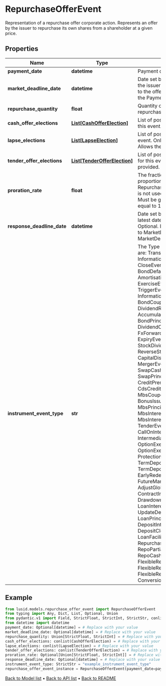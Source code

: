 # RepurchaseOfferEvent

Representation of a repurchase offer corporate action.  Represents an offer by the issuer to repurchase its own shares from a shareholder at a given price.
## Properties
Name | Type | Description | Notes
------------ | ------------- | ------------- | -------------
**payment_date** | **datetime** | Payment date of the event. | [optional] 
**market_deadline_date** | **datetime** | Date set by the issuer or by an agent of the issuer as the latest date to respond to the offer. Must be before or equal to the PaymentDate. | [optional] 
**repurchase_quantity** | **float** | Quantity of the security to be repurchased. | 
**cash_offer_elections** | [**List[CashOfferElection]**](CashOfferElection.md) | List of possible CashOfferElections for this event. Only 1 should be provided. | 
**lapse_elections** | [**List[LapseElection]**](LapseElection.md) | List of possible LapseElections for this event. Only 1 should be provided.  Allows the user to opt out of the offer. | 
**tender_offer_elections** | [**List[TenderOfferElection]**](TenderOfferElection.md) | List of possible TenderOfferElections for this event. Only 1 should be provided. | 
**proration_rate** | **float** | The fraction used to calculate a proportional adjustment for RepurchaseQuantity when a full period is not used.  Defaults to 1 if not set. Must be greater than 0 and less than or equal to 1. | [optional] [default to 1]
**response_deadline_date** | **datetime** | Date set by the account servicer as the latest date to respond to the offer.  Optional. If set, must be before or equal to MarketDeadlineDate.  Defaults to MarketDeadlineDate if not set. | [optional] 
**instrument_event_type** | **str** | The Type of Event. The available values are: TransitionEvent, InformationalEvent, OpenEvent, CloseEvent, StockSplitEvent, BondDefaultEvent, CashDividendEvent, AmortisationEvent, CashFlowEvent, ExerciseEvent, ResetEvent, TriggerEvent, RawVendorEvent, InformationalErrorEvent, BondCouponEvent, DividendReinvestmentEvent, AccumulationEvent, BondPrincipalEvent, DividendOptionEvent, MaturityEvent, FxForwardSettlementEvent, ExpiryEvent, ScripDividendEvent, StockDividendEvent, ReverseStockSplitEvent, CapitalDistributionEvent, SpinOffEvent, MergerEvent, FutureExpiryEvent, SwapCashFlowEvent, SwapPrincipalEvent, CreditPremiumCashFlowEvent, CdsCreditEvent, CdxCreditEvent, MbsCouponEvent, MbsPrincipalEvent, BonusIssueEvent, MbsPrincipalWriteOffEvent, MbsInterestDeferralEvent, MbsInterestShortfallEvent, TenderEvent, CallOnIntermediateSecuritiesEvent, IntermediateSecuritiesDistributionEvent, OptionExercisePhysicalEvent, OptionExerciseCashEvent, ProtectionPayoutCashFlowEvent, TermDepositInterestEvent, TermDepositPrincipalEvent, EarlyRedemptionEvent, FutureMarkToMarketEvent, AdjustGlobalCommitmentEvent, ContractInitialisationEvent, DrawdownEvent, LoanInterestRepaymentEvent, UpdateDepositAmountEvent, LoanPrincipalRepaymentEvent, DepositInterestPaymentEvent, DepositCloseEvent, LoanFacilityContractRolloverEvent, RepurchaseOfferEvent, RepoPartialClosureEvent, RepoCashFlowEvent, FlexibleRepoInterestPaymentEvent, FlexibleRepoCashFlowEvent, FlexibleRepoCollateralEvent, ConversionEvent | 
## Example

```python
from lusid.models.repurchase_offer_event import RepurchaseOfferEvent
from typing import Any, Dict, List, Optional, Union
from pydantic.v1 import Field, StrictFloat, StrictInt, StrictStr, conlist, validator
from datetime import datetime
payment_date: Optional[datetime] = # Replace with your value
market_deadline_date: Optional[datetime] = # Replace with your value
repurchase_quantity: Union[StrictFloat, StrictInt] = # Replace with your value
cash_offer_elections: conlist(CashOfferElection) = # Replace with your value
lapse_elections: conlist(LapseElection) = # Replace with your value
tender_offer_elections: conlist(TenderOfferElection) = # Replace with your value
proration_rate: Optional[Union[StrictFloat, StrictInt]] = # Replace with your value
response_deadline_date: Optional[datetime] = # Replace with your value
instrument_event_type: StrictStr = "example_instrument_event_type"
repurchase_offer_event_instance = RepurchaseOfferEvent(payment_date=payment_date, market_deadline_date=market_deadline_date, repurchase_quantity=repurchase_quantity, cash_offer_elections=cash_offer_elections, lapse_elections=lapse_elections, tender_offer_elections=tender_offer_elections, proration_rate=proration_rate, response_deadline_date=response_deadline_date, instrument_event_type=instrument_event_type)

```

[Back to Model list](../README.md#documentation-for-models) &#8226; [Back to API list](../README.md#documentation-for-api-endpoints) &#8226; [Back to README](../README.md)

